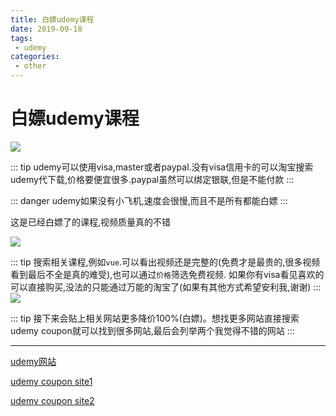 ```yaml
---
title: 白嫖udemy课程
date: 2019-09-18
tags:
 - udemy
categories: 
 - other
---
```


# 白嫖udemy课程

![](/img/other/2019/091801/header.png)

::: tip
udemy可以使用visa,master或者paypal.没有visa信用卡的可以淘宝搜索udemy代下载,价格要便宜很多.paypal虽然可以绑定银联,但是不能付款
:::

::: danger
udemy如果没有小飞机,速度会很慢,而且不是所有都能白嫖
:::

这是已经白嫖了的课程,视频质量真的不错

![](/img/other/2019/091801/p1.png)

::: tip
搜索相关课程,例如`vue`.可以看出视频还是完整的(免费才是最贵的,很多视频看到最后不全是真的难受),也可以通过`价格`筛选免费视频.
如果你有visa看见喜欢的可以直接购买,没法的只能通过万能的淘宝了(如果有其他方式希望安利我,谢谢)
:::
![](/img/other/2019/091801/p2.png)

::: tip
接下来会贴上相关网站更多降价100%(白嫖)。想找更多网站直接搜索udemy coupon就可以找到很多网站,最后会列举两个我觉得不错的网站
:::

---

[udemy网站](https://www.udemy.com/)

[udemy coupon site1](https://www.discudemy.com/)

[udemy coupon site2](https://udemycoupon.learnviral.com/)